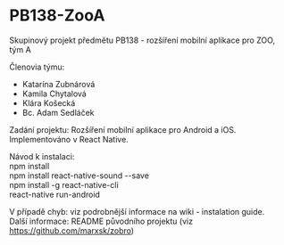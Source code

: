 # PB138-ZooA
Skupinový projekt předmětu PB138 - rozšíření mobilní aplikace pro ZOO, tým A

Členovia týmu:
- Katarína Zubnárová
- Kamila Chytalová
- Klára Košecká
- Bc. Adam Sedláček

Zadání projektu:
Rozšíření mobilní aplikace pro Android a iOS. Implementováno v React Native.

Návod k instalaci:<br/>
npm install<br/>
npm install react-native-sound --save<br/>
npm install -g react-native-cli<br/>
react-native run-android<br/>

V případě chyb: viz podrobnější informace na wiki - instalation guide.<br/>
Další informace: README původního projektu (viz https://github.com/marxsk/zobro)
